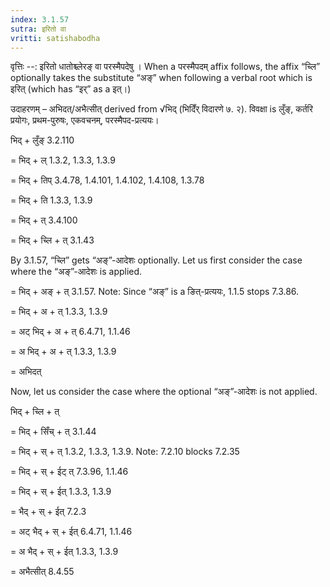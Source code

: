 ```yaml
---
index: 3.1.57
sutra: इरितो वा
vritti: satishabodha
---
```



वृत्तिः --: इरितो धातोश्च्लेरङ् वा परस्मैपदेषु । When a परस्मैपदम् affix follows, the affix “च्लि” optionally takes the substitute “अङ्” when following a verbal root which is इरित् (which has “इर्” as a इत्।)


उदाहरणम् – अभिदत्/अभैत्सीत् derived from √भिद् (भिदिँर् विदारणे ७. २). विवक्षा is लुँङ्, कर्तरि प्रयोगः, प्रथम-पुरुषः, एकवचनम्, परस्मैपद-प्रत्ययः।


भिद् + लुँङ् 3.2.110

= भिद् + ल् 1.3.2, 1.3.3, 1.3.9

= भिद् + तिप् 3.4.78, 1.4.101, 1.4.102, 1.4.108, 1.3.78

= भिद् + ति 1.3.3, 1.3.9

= भिद् + त् 3.4.100

= भिद् + च्लि + त् 3.1.43

By 3.1.57, “च्लि” gets “अङ्”-आदेशः optionally. Let us first consider the case where the “अङ्”-आदेशः is applied.

= भिद् + अङ् + त् 3.1.57. Note: Since “अङ्” is a ङित्-प्रत्ययः, 1.1.5 stops 7.3.86.

= भिद् + अ + त् 1.3.3, 1.3.9

= अट् भिद् + अ + त् 6.4.71, 1.1.46

= अ भिद् + अ + त् 1.3.3, 1.3.9

= अभिदत्


Now, let us consider the case where the optional “अङ्”-आदेशः is not applied.


भिद् + च्लि + त्

= भिद् + सिँच् + त् 3.1.44

= भिद् + स् + त् 1.3.2, 1.3.3, 1.3.9. Note: 7.2.10 blocks 7.2.35

= भिद् + स् + ईट् त् 7.3.96, 1.1.46

= भिद् + स् + ईत् 1.3.3, 1.3.9

= भैद् + स् + ईत् 7.2.3

= अट् भैद् + स् + ईत् 6.4.71, 1.1.46

= अ भैद् + स् + ईत् 1.3.3, 1.3.9

= अभैत्सीत् 8.4.55

